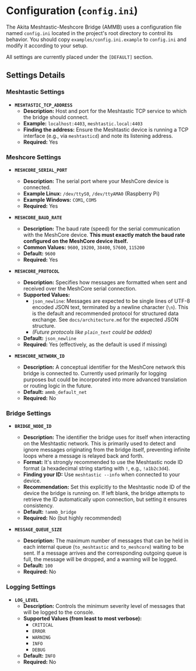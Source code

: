 # Configuration (`config.ini`)

The Akita Meshtastic-Meshcore Bridge (AMMB) uses a configuration file named `config.ini` located in the project's root directory to control its behavior. You should copy `examples/config.ini.example` to `config.ini` and modify it according to your setup.

All settings are currently placed under the `[DEFAULT]` section.

## Settings Details

### Meshtastic Settings

* **`MESHTASTIC_TCP_ADDRESS`**
    * **Description:** Host and port for the Meshtastic TCP service to which the bridge should connect.
    * **Example:** `localhost:4403`, `meshtastic.local:4403`
    * **Finding the address:** Ensure the Meshtastic device is running a TCP interface (e.g., via `meshtasticd`) and note its listening address.
    * **Required:** Yes

### Meshcore Settings

* **`MESHCORE_SERIAL_PORT`**
    * **Description:** The serial port where your MeshCore device is connected.
    * **Example Linux:** `/dev/ttyS0`, `/dev/ttyAMA0` (Raspberry Pi)
    * **Example Windows:** `COM1`, `COM5`
    * **Required:** Yes

* **`MESHCORE_BAUD_RATE`**
    * **Description:** The baud rate (speed) for the serial communication with the MeshCore device. **This must exactly match the baud rate configured on the MeshCore device itself.**
    * **Common Values:** `9600`, `19200`, `38400`, `57600`, `115200`
    * **Default:** `9600`
    * **Required:** Yes

* **`MESHCORE_PROTOCOL`**
    * **Description:** Specifies how messages are formatted when sent and received over the MeshCore serial connection.
    * **Supported Values:**
        * `json_newline`: Messages are expected to be single lines of UTF-8 encoded JSON text, terminated by a newline character (`\n`). This is the default and recommended protocol for structured data exchange. See `docs/architecture.md` for the expected JSON structure.
        * *(Future protocols like `plain_text` could be added)*
    * **Default:** `json_newline`
    * **Required:** Yes (effectively, as the default is used if missing)

* **`MESHCORE_NETWORK_ID`**
    * **Description:** A conceptual identifier for the MeshCore network this bridge is connected to. Currently used primarily for logging purposes but could be incorporated into more advanced translation or routing logic in the future.
    * **Default:** `ammb_default_net`
    * **Required:** No

### Bridge Settings

* **`BRIDGE_NODE_ID`**
    * **Description:** The identifier the bridge uses for itself when interacting on the Meshtastic network. This is primarily used to detect and ignore messages originating from the bridge itself, preventing infinite loops where a message is relayed back and forth.
    * **Format:** It's strongly recommended to use the Meshtastic node ID format (a hexadecimal string starting with `!`, e.g., `!a1b2c3d4`).
    * **Finding your ID:** Use `meshtastic --info` when connected to your device.
    * **Recommendation:** Set this explicitly to the Meshtastic node ID of the device the bridge is running on. If left blank, the bridge attempts to retrieve the ID automatically upon connection, but setting it ensures consistency.
    * **Default:** `!ammb_bridge`
    * **Required:** No (but highly recommended)

* **`MESSAGE_QUEUE_SIZE`**
    * **Description:** The maximum number of messages that can be held in each internal queue (`to_meshtastic` and `to_meshcore`) waiting to be sent. If a message arrives and the corresponding outgoing queue is full, the message will be dropped, and a warning will be logged.
    * **Default:** `100`
    * **Required:** No

### Logging Settings

* **`LOG_LEVEL`**
    * **Description:** Controls the minimum severity level of messages that will be logged to the console.
    * **Supported Values (from least to most verbose):**
        * `CRITICAL`
        * `ERROR`
        * `WARNING`
        * `INFO`
        * `DEBUG`
    * **Default:** `INFO`
    * **Required:** No
